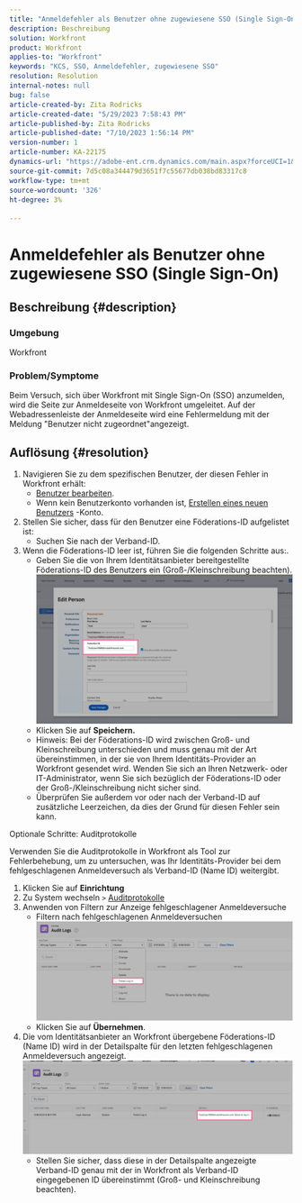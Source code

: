 ```yaml
---
title: "Anmeldefehler als Benutzer ohne zugewiesene SSO (Single Sign-On)"
description: Beschreibung
solution: Workfront
product: Workfront
applies-to: "Workfront"
keywords: "KCS, SSO, Anmeldefehler, zugewiesene SSO"
resolution: Resolution
internal-notes: null
bug: false
article-created-by: Zita Rodricks
article-created-date: "5/29/2023 7:58:43 PM"
article-published-by: Zita Rodricks
article-published-date: "7/10/2023 1:56:14 PM"
version-number: 1
article-number: KA-22175
dynamics-url: "https://adobe-ent.crm.dynamics.com/main.aspx?forceUCI=1&pagetype=entityrecord&etn=knowledgearticle&id=12f30130-5bfe-ed11-8f6e-6045bd006704"
source-git-commit: 7d5c08a344479d3651f7c55677db038bd83317c8
workflow-type: tm+mt
source-wordcount: '326'
ht-degree: 3%

---
```


# Anmeldefehler als Benutzer ohne zugewiesene SSO (Single Sign-On)

## Beschreibung {#description}


### Umgebung

Workfront

### Problem/Symptome

Beim Versuch, sich über Workfront mit Single Sign-On (SSO) anzumelden, wird die Seite zur Anmeldeseite von Workfront umgeleitet. Auf der Webadressenleiste der Anmeldeseite wird eine Fehlermeldung mit der Meldung &quot;Benutzer nicht zugeordnet&quot;angezeigt.


## Auflösung {#resolution}


1. Navigieren Sie zu dem spezifischen Benutzer, der diesen Fehler in Workfront erhält:
   - [Benutzer bearbeiten](https://experienceleague.adobe.com/docs/workfront/using/administration-and-setup/add-users/create-manage-users/edit-a-users-profile.html?lang=en).
   - Wenn kein Benutzerkonto vorhanden ist, [Erstellen eines neuen Benutzers](https://experienceleague.adobe.com/docs/workfront/using/administration-and-setup/add-users/create-manage-users/add-users.html?lang=en) -Konto.
2. Stellen Sie sicher, dass für den Benutzer eine Föderations-ID aufgelistet ist:
   - Suchen Sie nach der Verband-ID.
3. Wenn die Föderations-ID leer ist, führen Sie die folgenden Schritte aus:.
   - Geben Sie die von Ihrem Identitätsanbieter bereitgestellte Föderations-ID des Benutzers ein (Groß-/Kleinschreibung beachten).![](assets/60d91e83-e81c-ee11-8f6e-6045bd006268.png)
   - Klicken Sie auf <b>Speichern.</b>
   - Hinweis: Bei der Föderations-ID wird zwischen Groß- und Kleinschreibung unterschieden und muss genau mit der Art übereinstimmen, in der sie von Ihrem Identitäts-Provider an Workfront gesendet wird. Wenden Sie sich an Ihren Netzwerk- oder IT-Administrator, wenn Sie sich bezüglich der Föderations-ID oder der Groß-/Kleinschreibung nicht sicher sind.
   - Überprüfen Sie außerdem vor oder nach der Verband-ID auf zusätzliche Leerzeichen, da dies der Grund für diesen Fehler sein kann.




Optionale Schritte: Auditprotokolle

Verwenden Sie die Auditprotokolle in Workfront als Tool zur Fehlerbehebung, um zu untersuchen, was Ihr Identitäts-Provider bei dem fehlgeschlagenen Anmeldeversuch als Verband-ID (Name ID) weitergibt.

1. Klicken Sie auf <b>Einrichtung</b>
2. Zu System wechseln `>`  [Auditprotokolle](https://experienceleague.adobe.com/docs/workfront/using/administration-and-setup/add-users/create-manage-users/audit-logs.html?lang=en)
3. Anwenden von Filtern zur Anzeige fehlgeschlagener Anmeldeversuche
   - Filtern nach fehlgeschlagenen Anmeldeversuchen ![](assets/536bf45b-e81c-ee11-8f6e-6045bd006268.png)
   - Klicken Sie auf <b>Übernehmen</b>.
4. Die vom Identitätsanbieter an Workfront übergebene Föderations-ID (Name ID) wird in der Detailspalte für den letzten fehlgeschlagenen Anmeldeversuch angezeigt.![](assets/d6dec0af-e81c-ee11-8f6e-6045bd006268.png)
   - Stellen Sie sicher, dass diese in der Detailspalte angezeigte Verband-ID genau mit der in Workfront als Verband-ID eingegebenen ID übereinstimmt (Groß- und Kleinschreibung beachten).

